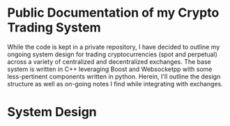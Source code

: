 # Public Documentation of my Crypto Trading System
While the code is kept in a private repository, I have decided to outline my ongoing system design for trading cryptocurrencies (spot and perpetual) across a variety of centralized and decentralized exchanges. The base system is written in C++ leveraging Boost and Websocketpp with some less-pertinent components written in python. Herein, I'll outline the design structure as well as on-going notes I find while integrating with exchanges.

# System Design
